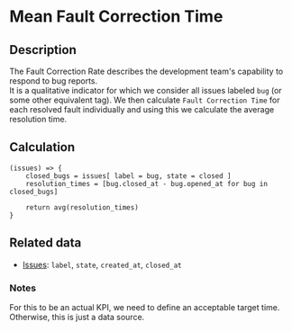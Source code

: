 # Mean Fault Correction Time

## Description

The Fault Correction Rate describes the development team's capability to respond to bug reports.  
It is a qualitative indicator for which we consider all issues labeled `bug` (or some other equivalent tag). We then calculate `Fault Correction Time` for each resolved fault individually and using this we calculate the average resolution time.  

## Calculation

```
(issues) => {
    closed_bugs = issues[ label = bug, state = closed ]
    resolution_times = [bug.closed_at - bug.opened_at for bug in closed_bugs]
    
    return avg(resolution_times)
}
```

## Related data
- [Issues](Issue.md): `label`, `state`, `created_at`, `closed_at`

### Notes
For this to be an actual KPI, we need to define an acceptable target time. Otherwise, this is just a data source.
